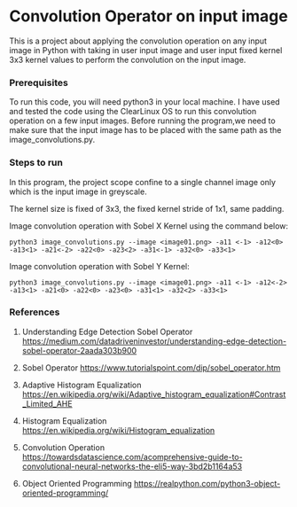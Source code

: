 # Convolution Operator on input image

This is a project about applying the convolution operation on any input image in Python with taking in user input image and user input fixed kernel 3x3 kernel values to perform the convolution on the input image.

### Prerequisites
To run this code, you will need python3 in your local machine. I have used and tested the code using the ClearLinux OS to run this convolution operation on a few input images. Before running the program,we need to make sure that the input image has to be placed with the same path as the image_convolutions.py.

### Steps to run
In this program, the project scope confine to a single channel image only which is the input image in greyscale.

The kernel size is fixed of 3x3, the fixed kernel stride of 1x1, same padding.

Image convolution operation with Sobel X Kernel using the command below:
```
python3 image_convolutions.py --image <image01.png> -a11 <-1> -a12<0> -a13<1> -a21<-2> -a22<0> -a23<2> -a31<-1> -a32<0> -a33<1>
```
Image convolution operation with Sobel Y Kernel:
```
python3 image_convolutions.py --image <image01.png> -a11 <-1> -a12<-2> -a13<1> -a21<0> -a22<0> -a23<0> -a31<1> -a32<2> -a33<1>
```

### References
1. Understanding Edge Detection Sobel Operator https://medium.com/datadriveninvestor/understanding-edge-detection-sobel-operator-2aada303b900

2. Sobel Operator https://www.tutorialspoint.com/dip/sobel_operator.htm

3. Adaptive Histogram Equalization https://en.wikipedia.org/wiki/Adaptive_histogram_equalization#Contrast_Limited_AHE

4. Histogram Equalization https://en.wikipedia.org/wiki/Histogram_equalization

5. Convolution Operation https://towardsdatascience.com/acomprehensive-guide-to-convolutional-neural-networks-the-eli5-way-3bd2b1164a53 

6. Object Oriented Programming https://realpython.com/python3-object-oriented-programming/


